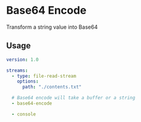 # Base64 Encode

Transform a string value into Base64

## Usage

```yaml
version: 1.0

streams:
  - type: file-read-stream
    options:
      path: "./contents.txt"

  # Base64 encode will take a buffer or a string
  - base64-encode

  - console
```
